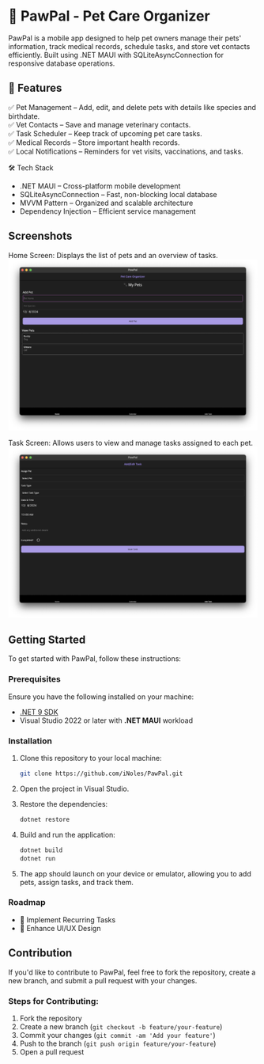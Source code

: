 # 🐾 PawPal - Pet Care Organizer

PawPal is a mobile app designed to help pet owners manage their pets' information, track medical records, schedule tasks, and store vet contacts efficiently. Built using .NET MAUI with SQLiteAsyncConnection for responsive database operations.

## 🚀 Features

✅ Pet Management – Add, edit, and delete pets with details like species and birthdate.\
✅ Vet Contacts – Save and manage veterinary contacts.<br>
✅ Task Scheduler – Keep track of upcoming pet care tasks.<br>
✅ Medical Records – Store important health records.<br>
✅ Local Notifications – Reminders for vet visits, vaccinations, and tasks.

🛠️ Tech Stack

- .NET MAUI – Cross-platform mobile development
- SQLiteAsyncConnection – Fast, non-blocking local database
- MVVM Pattern – Organized and scalable architecture
- Dependency Injection – Efficient service management

## Screenshots

Home Screen: Displays the list of pets and an overview of tasks.
![Home Screen](screenshot/home.png)

Task Screen: Allows users to view and manage tasks assigned to each pet.
![Task Screen](screenshot/tasks.png)

## Getting Started

To get started with PawPal, follow these instructions:

### Prerequisites

Ensure you have the following installed on your machine:

- [.NET 9 SDK](https://dotnet.microsoft.com/download/dotnet)
- Visual Studio 2022 or later with **.NET MAUI** workload

### Installation

1. Clone this repository to your local machine:

   ```bash
   git clone https://github.com/iNoles/PawPal.git
   ```

2. Open the project in Visual Studio.

3. Restore the dependencies:

   ```bash
   dotnet restore
   ```

4. Build and run the application:

   ```bash
   dotnet build
   dotnet run
   ```

5. The app should launch on your device or emulator, allowing you to add pets, assign tasks, and track them.

### Roadmap

- 🔹 Implement Recurring Tasks
- 🔹 Enhance UI/UX Design

## Contribution

If you'd like to contribute to PawPal, feel free to fork the repository, create a new branch, and submit a pull request with your changes.

### Steps for Contributing:
1. Fork the repository
2. Create a new branch (`git checkout -b feature/your-feature`)
3. Commit your changes (`git commit -am 'Add your feature'`)
4. Push to the branch (`git push origin feature/your-feature`)
5. Open a pull request
